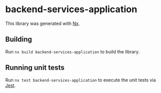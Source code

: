 # backend-services-application

This library was generated with [Nx](https://nx.dev).

## Building

Run `nx build backend-services-application` to build the library.

## Running unit tests

Run `nx test backend-services-application` to execute the unit tests via [Jest](https://jestjs.io).
